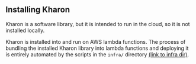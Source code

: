 Installing Kharon
--------------------

Kharon is a software library, but it is intended to run in the cloud, so it is not installed locally.

Kharon is installed into and run on AWS lambda functions. The process of bundling the installed
Kharon library into lambda functions and deploying it is entirely automated by the scripts
in the `infra/` directory [(link to infra dir)](https://github.com/HumanCellAtlas/kharon/tree/master/infra).

